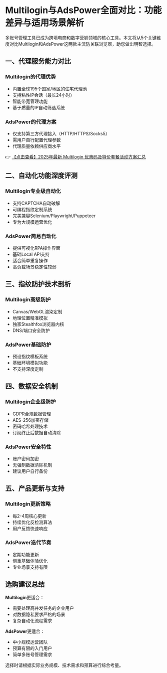 # Multilogin与AdsPower全面对比：功能差异与适用场景解析

多账号管理工具已成为跨境电商和数字营销领域的核心工具。本文将从5个关键维度对比Multilogin和AdsPower这两款主流防关联浏览器，助您做出明智选择。

## 一、代理服务能力对比

### Multilogin的代理优势
- 内置全球195个国家/地区的住宅代理池
- 支持粘性IP会话（最长24小时）
- 智能带宽管理功能
- 基于质量的IP自动筛选系统

### AdsPower的代理方案
- 仅支持第三方代理接入（HTTP/HTTPS/Socks5）
- 需用户自行配置代理参数
- 代理质量依赖供应商水平

👉 [【点击查看】2025年最新 Multilogin 优惠码及特价套餐活动方案汇总](https://bit.ly/multIlogin)

## 二、自动化功能深度评测

### Multilogin专业级自动化
- 支持CAPTCHA自动破解
- 可编程指纹定制系统
- 完美兼容Selenium/Playwright/Puppeteer
- 专为大规模运营优化

### AdsPower简易自动化
- 提供可视化RPA操作界面
- 基础Local API支持
- 适合简单重复操作
- 高负载场景稳定性较弱

## 三、指纹防护技术剖析

### Multilogin高级防护
- Canvas/WebGL渲染定制
- 地理位置精准模拟
- 独家Stealthfox浏览器内核
- DNS/端口安全防护

### AdsPower基础防护
- 预设指纹模板系统
- 基础环境模拟功能
- 不支持深度定制

## 四、数据安全机制

### Multilogin企业级防护
- GDPR合规数据管理
- AES-256加密存储
- 密码哈希处理技术
- 订阅终止后数据自动清除

### AdsPower安全特性
- 账户密码加密
- 无强制数据清除机制
- 建议用户自行备份

## 五、产品更新与支持

### Multilogin更新策略
- 每2-4周核心更新
- 持续优化反检测算法
- 用户反馈快速响应

### AdsPower迭代节奏
- 定期功能更新
- 侧重基础体验优化
- 专业场景支持有限

## 选购建议总结

**Multilogin**更适合：
- 需要处理高并发任务的企业用户
- 对数据隐私要求严格的场景
- 复杂自动化流程需求

**AdsPower**更适合：
- 中小规模运营团队
- 预算有限的入门用户
- 简单多账号管理需求

选择时请根据实际业务规模、技术需求和预算进行综合考量。